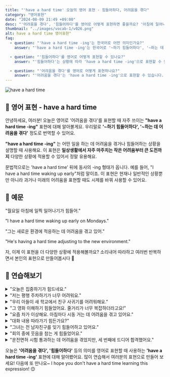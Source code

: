 ```yaml
---
title: "'have a hard time' 오늘의 영어 표현 - 힘들어하다, 어려움을 겪다"
category: "영어표현"
date: "2024-08-09 21:49 +09:00"
desc: "'어려움을 겪다', '힘들어하다'를 영어로 어떻게 표현하면 좋을까요? '아침에 일어나기 힘들어요', '새 직장에 적응하느라 고생 중이에요' 등을 영어로 표현하는 법을 배워봅시다. 다양한 예문을 통해서 연습하고 본인의 표현으로 만들어 보세요."
thumbnail: "../images/vocab-1/v026.png"
alt: have a hard time 영어표현"
faq:
  - question: "'have a hard time -ing'는 한국어로 어떤 의미인가요?"
    answer: "'have a hard time -ing'는 한국어로 '~하기 힘들어하다', '~하는 데 어려움을 겪다'로 번역됩니다. 어떤 일을 하는 데 어려움을 겪거나 힘들어하는 상황을 설명할 때 사용합니다."

  - question: "'힘들어하다'를 영어로 어떻게 표현할 수 있나요?"
    answer: "'힘들어하다'는 상황에 따라 'have a hard time -ing'으로 표현할 수 있습니다. 예를 들어, '그는 새 환경에 적응하기 힘들어해요'는 'He's having a hard time adjusting to the new environment'로 말할 수 있습니다."

  - question: "'어려움을 겪다'를 영어로 어떻게 표현하나요?"
    answer: "'어려움을 겪다'는 'have a hard time -ing'으로 표현할 수 있습니다. 예를 들어, '저는 평행 주차하는 데 어려움을 겪어요'는 'I have a hard time parallel parking'으로 말할 수 있습니다."
---
```


<img src="../images/vocab-1/v026-1.avif" alt="have a hard time"/>

## 🌟 영어 표현 - have a hard time

안녕하세요, 여러분! 오늘은 영어로 '어려움을 겪다'를 표현할 때 자주 쓰이는 **"have a hard time -ing"** 표현에 대해 알아볼게요. 우리말로 **'~하기 힘들어하다', '~하는 데 어려움을 겪다'** 정도로 번역할 수 있어요.

**"have a hard time -ing"** 는 어떤 일을 하는 데 어려움을 겪거나 힘들어하는 상황을 설명할 때 사용해요. 이 표현은 **일상생활에서 자주 마주치는 작은 어려움부터 큰 도전까지** 다양한 상황에 적용할 수 있어서 정말 유용해요.

문법적으로는 'have a hard time' 뒤에 동사의 -ing 형태가 옵니다. 예를 들어, "I have a hard time waking up early"처럼 말이죠. 이 표현은 현재나 일반적인 상황뿐만 아니라 과거나 미래의 어려움을 표현할 때도 시제를 바꿔 사용할 수 있어요.

## 📖 예문

"월요일 아침에 일찍 일어나기가 힘들어."

"I have a hard time waking up early on Mondays."

"그는 새로운 환경에 적응하는 데 어려움을 겪고 있어."

"He's having a hard time adjusting to the new environment."

자, 이제 이 표현을 더 다양한 상황에 적용해볼까요? 소리내어 따라하고 여러번 반복하면서 본인의 표현으로 만들어봅시다 🌟

## 💬 연습해보기

<details>
<summary>"오늘은 집중하기가 힘드네요."</summary>
<span>"I'm having a hard time focusing today."</span>
</details>

<details>
<summary>"저는 평행 주차하기가 너무 어려워요."</summary>
<span>"I have a hard time parallel parking."</span>
</details>

<details>
<summary>"우리 아들이 새 학교에서 친구 사귀기를 어려워해요."</summary>
<span>"My son is having a hard time making friends at his new school."</span>
</details>

<details>
<summary>"그 영화 이해하기 힘들었어요. 줄거리가 너무 복잡하더라고요!"</summary>
<span>"I had a hard time understanding that movie. The plot was so confusing!"</span>
</details>

<details>
<summary>"요즘 차가 이상해요. 아침마다 시동 거는 데 어려움을 겪고 있어요."</summary>
<span>"I don't know what's going on with my car. I've been having a hard time starting it in the mornings."</span>
</details>

<details>
<summary>"대화 내용 따라가기 힘든가요?"</summary>
<span>"Are you having a hard time <a href="/blog/vocab-1/027.keep-up-with/">keeping up with</a> the conversation?"</span>
</details>

<details>
<summary>"그녀는 전 남자친구를 잊기 힘들어하고 있어요."</summary>
<span>"She's having a hard time <a href="/blog/in-english/013.let-go-of/">letting go of</a> her ex."</span>
</details>

<details>
<summary>"회의 중에 웃음을 참는 게 힘들었어요."</summary>
<span>"I had a hard time keeping a straight face during the meeting."</span>
</details>

<details>
<summary>"운전면허 시험 통과하는 데 어려움을 겪었지만, 세 번째에 드디어 합격했어요."</summary>
<span>"I had a hard time passing my driving test, but I finally did it on the third try."</span>
</details>

오늘은 **'어려움을 겪다', '힘들어하다'** 등의 의미를 영어로 표현할 때 사용하는 **'have a hard time -ing'** 표현에 대해 알아봤어요. 많이 연습해서 여러분의 표현으로 만들어 보세요! 다음에 또 만나요~ I hope you don't have a hard time learning this expression! 😊
